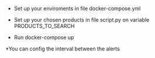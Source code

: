 - Set up your enviroments in file docker-compose.yml

- Set up your chosen products in file script.py on variable PRODUCTS_TO_SEARCH

- Run docker-compose up

\*You can config the interval between the alerts
